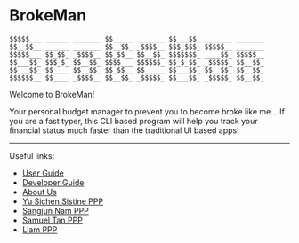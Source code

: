 # BrokeMan

```
$$$$$___ ______ _______ $$_____ _______ $$___$$_ _______ _______
$$__$$__ ______ _______ $$__$$_ _$$$$__ $$$_$$$_ $$$$$__ _______
$$$$$___ $$_$$_ _$$$$__ $$_$$__ $$__$$_ $$$$$$$_ ____$$_ $$$$$__
$$___$$_ $$$_$_ $$__$$_ $$$$___ $$$$$$_ $$_$_$$_ _$$$$$_ $$__$$_
$$___$$_ $$____ $$__$$_ $$_$$__ $$_____ $$___$$_ $$__$$_ $$__$$_
$$$$$$__ $$____ _$$$$__ $$__$$_ _$$$$$_ $$___$$_ _$$$$$_ $$__$$_
```

Welcome to BrokeMan!

Your personal budget manager to prevent you to become broke like me...
If you are a fast typer, this CLI based program will help you track your financial status much faster than the traditional UI based apps!

---

Useful links:
* [User Guide](docs/UserGuide.md)
* [Developer Guide](docs/DeveloperGuide.md)
* [About Us](docs/AboutUs.md)
* [Yu Sichen Sistine PPP](docs/team/sistine-yu.md)
* [Sangjun Nam PPP](docs/team/namsengi11.md)
* [Samuel Tan PPP](docs/team/samueltansw.md)
* [Liam PPP](docs/team/speciliam.md)
